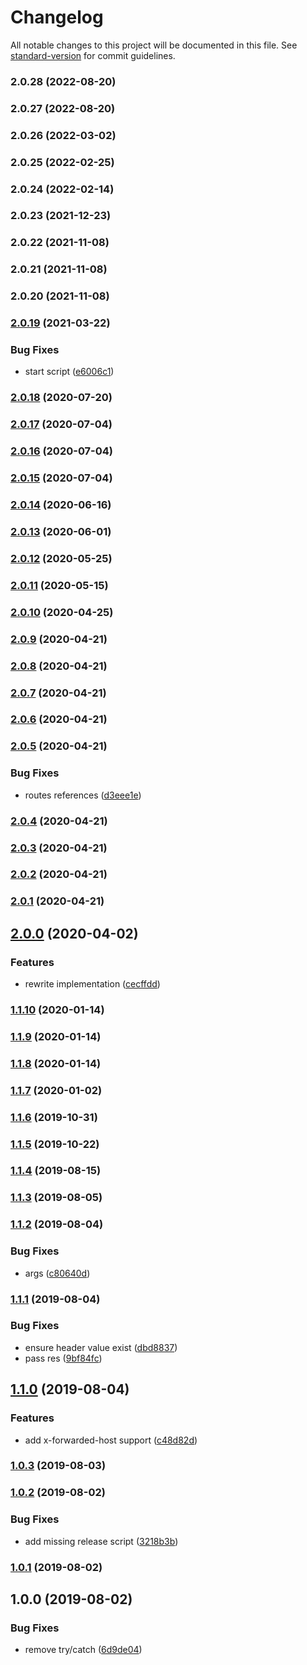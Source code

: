 # Changelog

All notable changes to this project will be documented in this file. See [standard-version](https://github.com/conventional-changelog/standard-version) for commit guidelines.

### 2.0.28 (2022-08-20)

### 2.0.27 (2022-08-20)

### 2.0.26 (2022-03-02)

### 2.0.25 (2022-02-25)

### 2.0.24 (2022-02-14)

### 2.0.23 (2021-12-23)

### 2.0.22 (2021-11-08)

### 2.0.21 (2021-11-08)

### 2.0.20 (2021-11-08)

### [2.0.19](https://github.com/microlinkhq/proxy/compare/v2.0.18...v2.0.19) (2021-03-22)


### Bug Fixes

* start script ([e6006c1](https://github.com/microlinkhq/proxy/commit/e6006c12486dc92b6a3e1f07840d772738a1763f))

### [2.0.18](https://github.com/microlinkhq/proxy/compare/v2.0.17...v2.0.18) (2020-07-20)

### [2.0.17](https://github.com/microlinkhq/proxy/compare/v2.0.16...v2.0.17) (2020-07-04)

### [2.0.16](https://github.com/microlinkhq/proxy/compare/v2.0.15...v2.0.16) (2020-07-04)

### [2.0.15](https://github.com/microlinkhq/proxy/compare/v2.0.14...v2.0.15) (2020-07-04)

### [2.0.14](https://github.com/microlinkhq/proxy/compare/v2.0.13...v2.0.14) (2020-06-16)

### [2.0.13](https://github.com/microlinkhq/proxy/compare/v2.0.12...v2.0.13) (2020-06-01)

### [2.0.12](https://github.com/microlinkhq/proxy/compare/v2.0.11...v2.0.12) (2020-05-25)

### [2.0.11](https://github.com/microlinkhq/proxy/compare/v2.0.10...v2.0.11) (2020-05-15)

### [2.0.10](https://github.com/microlinkhq/proxy/compare/v2.0.9...v2.0.10) (2020-04-25)

### [2.0.9](https://github.com/microlinkhq/proxy/compare/v2.0.8...v2.0.9) (2020-04-21)

### [2.0.8](https://github.com/microlinkhq/proxy/compare/v2.0.7...v2.0.8) (2020-04-21)

### [2.0.7](https://github.com/microlinkhq/proxy/compare/v2.0.6...v2.0.7) (2020-04-21)

### [2.0.6](https://github.com/microlinkhq/proxy/compare/v2.0.5...v2.0.6) (2020-04-21)

### [2.0.5](https://github.com/microlinkhq/proxy/compare/v2.0.4...v2.0.5) (2020-04-21)


### Bug Fixes

* routes references ([d3eee1e](https://github.com/microlinkhq/proxy/commit/d3eee1e82f9bad7bf3cb8da64671ca4a7c9423f8))

### [2.0.4](https://github.com/microlinkhq/proxy/compare/v2.0.3...v2.0.4) (2020-04-21)

### [2.0.3](https://github.com/microlinkhq/proxy/compare/v2.0.2...v2.0.3) (2020-04-21)

### [2.0.2](https://github.com/microlinkhq/proxy/compare/v2.0.1...v2.0.2) (2020-04-21)

### [2.0.1](https://github.com/microlinkhq/proxy/compare/v2.0.0...v2.0.1) (2020-04-21)

## [2.0.0](https://github.com/microlinkhq/proxy/compare/v1.1.10...v2.0.0) (2020-04-02)


### Features

* rewrite implementation ([cecffdd](https://github.com/microlinkhq/proxy/commit/cecffddd860b93507c7c60714be508f4a7f8a491))

### [1.1.10](https://github.com/microlinkhq/proxy/compare/v1.1.9...v1.1.10) (2020-01-14)

### [1.1.9](https://github.com/microlinkhq/proxy/compare/v1.1.8...v1.1.9) (2020-01-14)

### [1.1.8](https://github.com/microlinkhq/proxy/compare/v1.1.7...v1.1.8) (2020-01-14)

### [1.1.7](https://github.com/microlinkhq/proxy/compare/v1.1.6...v1.1.7) (2020-01-02)

### [1.1.6](https://github.com/microlinkhq/proxy/compare/v1.1.5...v1.1.6) (2019-10-31)

### [1.1.5](https://github.com/microlinkhq/proxy/compare/v1.1.4...v1.1.5) (2019-10-22)

### [1.1.4](https://github.com/microlinkhq/proxy/compare/v1.1.3...v1.1.4) (2019-08-15)

### [1.1.3](https://github.com/microlinkhq/proxy/compare/v1.1.2...v1.1.3) (2019-08-05)

### [1.1.2](https://github.com/microlinkhq/proxy/compare/v1.1.1...v1.1.2) (2019-08-04)


### Bug Fixes

* args ([c80640d](https://github.com/microlinkhq/proxy/commit/c80640d))

### [1.1.1](https://github.com/microlinkhq/proxy/compare/v1.1.0...v1.1.1) (2019-08-04)


### Bug Fixes

* ensure header value exist ([dbd8837](https://github.com/microlinkhq/proxy/commit/dbd8837))
* pass res ([9bf84fc](https://github.com/microlinkhq/proxy/commit/9bf84fc))

## [1.1.0](https://github.com/microlinkhq/proxy/compare/v1.0.3...v1.1.0) (2019-08-04)


### Features

* add x-forwarded-host support ([c48d82d](https://github.com/microlinkhq/proxy/commit/c48d82d))

### [1.0.3](https://github.com/microlinkhq/proxy/compare/v1.0.2...v1.0.3) (2019-08-03)

### [1.0.2](https://github.com/microlinkhq/proxy/compare/v1.0.1...v1.0.2) (2019-08-02)


### Bug Fixes

* add missing release script ([3218b3b](https://github.com/microlinkhq/proxy/commit/3218b3b))

### [1.0.1](https://github.com/microlinkhq/proxy/compare/v1.0.0...v1.0.1) (2019-08-02)

## 1.0.0 (2019-08-02)


### Bug Fixes

* remove try/catch ([6d9de04](https://github.com/microlinkhq/proxy/commit/6d9de04))
